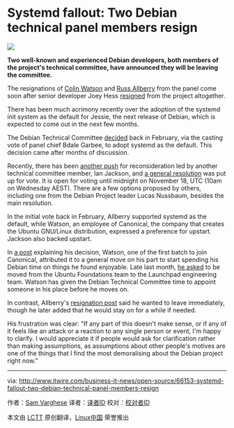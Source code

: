 Systemd fallout: Two Debian technical panel members resign
================================================================================
![](http://www.itwire.com/media/k2/items/cache/985881530be9dfdb268b3ae49be9a710_XL.jpg)

**Two well-known and experienced Debian developers, both members of the project's technical committee, have announced they will be leaving the committee.**

The resignations of [Colin Watson][1] and [Russ Allberry][2] from the panel come soon after senior developer Joey Hess [resigned][3] from the project altogether.

There has been much acrimony recently over the adoption of the systemd init system as the default for Jessie, the next release of Debian, which is expected to come out in the next few months.

The Debian Technical Committee [decided][4] back in February, via the casting vote of panel chief Bdale Garbee, to adopt systemd as the default. This decision came after months of discussion.

Recently, there has been [another push][5] for reconsideration led by another technical committee member, Ian Jackson, and [a general resolution][6] was put up for vote. It is open for voting until midnight on November 18, UTC (10am on Wednesday AEST). There are a few options proposed by others, including one from the Debian Project leader Lucas Nussbaum, besides the main resolution.

In the initial vote back in February, Allberry supported systemd as the default, while Watson, an employee of Canonical, the company that creates the Ubuntu GNU/Linux distribution, expressed a preference for upstart. Jackson also backed upstart.

In [a post][7] explaining his decision, Watson, one of the first batch to join Canonical, attributed it to a general move on his part to start spending his Debian time on things he found enjoyable. Late last month, [he asked][8] to be moved from the Ubuntu Foundations team to the Launchpad engineering team. Watson has given the Debian Technical Committee time to appoint someone in his place before he moves on.

In contrast, Allberry's [resignation post][9] said he wanted to leave immediately, though he later added that he would stay on for a while if needed.

His frustration was clear: "If any part of this doesn't make sense, or if any of it feels like an attack or a reaction to any single person or event, I'm happy to clarify. I would appreciate it if people would ask for clarification rather than making assumptions, as assumptions about other people's motives are one of the things that I find the most demoralising about the Debian project right now."

--------------------------------------------------------------------------------

via: http://www.itwire.com/business-it-news/open-source/66153-systemd-fallout-two-debian-technical-panel-members-resign

作者：[Sam Varghese][a]
译者：[译者ID](https://github.com/译者ID)
校对：[校对者ID](https://github.com/校对者ID)

本文由 [LCTT](https://github.com/LCTT/TranslateProject) 原创翻译，[Linux中国](http://linux.cn/) 荣誉推出

[a]:http://www.itwire.com/business-it-news/open-source/itemlist/user/902-samvarghese
[1]:https://lists.debian.org/debian-ctte/2014/11/msg00052.html
[2]:https://lists.debian.org/debian-ctte/2014/11/msg00071.html
[3]:http://www.itwire.com/business-it-news/open-source/66014-systemd-fallout-joey-hess-quits-debian-project
[4]:http://www.itwire.com/business-it-news/open-source/63121-garbees-casting-vote-means-systemd-is-debian-init
[5]:http://www.itwire.com/business-it-news/open-source/65781-pushback-against-systemd-in-debian-gathers-steam
[6]:https://www.debian.org/vote/2014/vote_003
[7]:https://lists.debian.org/debian-ctte/2014/11/msg00052.html
[8]:http://www.chiark.greenend.org.uk/ucgi/~cjwatson/blosxom/ubuntu/2014-10-26-moving-on-but-not-too-far.html
[9]:https://lists.debian.org/debian-ctte/2014/11/msg00071.html